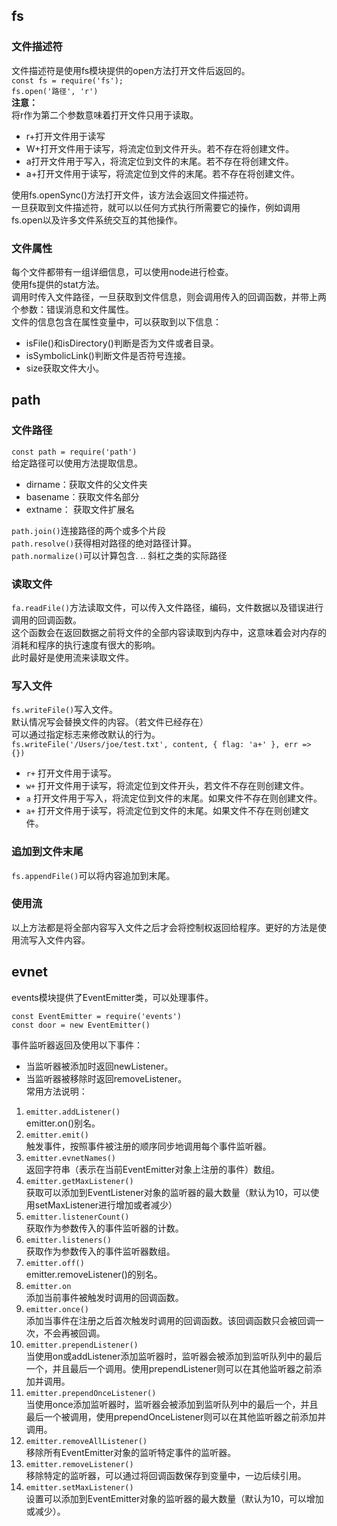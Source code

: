 ## fs  
### 文件描述符  
文件描述符是使用fs模块提供的open方法打开文件后返回的。  
`const fs = require('fs');`  
`fs.open('路径', 'r')`  
**注意：**  
将r作为第二个参数意味着打开文件只用于读取。  
- r+打开文件用于读写  
- W+打开文件用于读写，将流定位到文件开头。若不存在将创建文件。  
- a打开文件用于写入，将流定位到文件的末尾。若不存在将创建文件。  
- a+打开文件用于读写，将流定位到文件的末尾。若不存在将创建文件。  

使用fs.openSync()方法打开文件，该方法会返回文件描述符。  
一旦获取到文件描述符，就可以以任何方式执行所需要它的操作，例如调用fs.open以及许多文件系统交互的其他操作。  
### 文件属性  
每个文件都带有一组详细信息，可以使用node进行检查。  
使用fs提供的stat方法。  
调用时传入文件路径，一旦获取到文件信息，则会调用传入的回调函数，并带上两个参数：错误消息和文件属性。  
文件的信息包含在属性变量中，可以获取到以下信息：  
- isFile()和isDirectory()判断是否为文件或者目录。  
- isSymbolicLink()判断文件是否符号连接。  
- size获取文件大小。  

## path  
### 文件路径  
`const path = require('path')`  
给定路径可以使用方法提取信息。  
- dirname：获取文件的父文件夹  
- basename：获取文件名部分  
- extname： 获取文件扩展名  

`path.join()`连接路径的两个或多个片段  
`path.resolve()`获得相对路径的绝对路径计算。  
`path.normalize()`可以计算包含. .. 斜杠之类的实际路径  
### 读取文件  
`fa.readFile()`方法读取文件，可以传入文件路径，编码，文件数据以及错误进行调用的回调函数。  
这个函数会在返回数据之前将文件的全部内容读取到内存中，这意味着会对内存的消耗和程序的执行速度有很大的影响。  
此时最好是使用流来读取文件。  
### 写入文件  
`fs.writeFile()`写入文件。  
默认情况写会替换文件的内容。（若文件已经存在）  
可以通过指定标志来修改默认的行为。  
`fs.writeFile('/Users/joe/test.txt', content, { flag: 'a+' }, err => {})`  
- `r+` 打开文件用于读写。  
- `w+` 打开文件用于读写，将流定位到文件开头，若文件不存在则创建文件。  
- `a` 打开文件用于写入，将流定位到文件的末尾。如果文件不存在则创建文件。  
- `a+` 打开文件用于读写，将流定位到文件的末尾。如果文件不存在则创建文件。  
### 追加到文件末尾  
`fs.appendFile()`可以将内容追加到末尾。  
### 使用流  
以上方法都是将全部内容写入文件之后才会将控制权返回给程序。更好的方法是使用流写入文件内容。    
## evnet  
events模块提供了EventEmitter类，可以处理事件。  
```
const EventEmitter = require('events')
const door = new EventEmitter()
```  
事件监听器返回及使用以下事件：  
- 当监听器被添加时返回newListener。  
- 当监听器被移除时返回removeListener。  
常用方法说明：  
1. `emitter.addListener()`  
emitter.on()别名。  
2. `emitter.emit()`  
触发事件，按照事件被注册的顺序同步地调用每个事件监听器。  
3. `emitter.evnetNames()`  
返回字符串（表示在当前EventEmitter对象上注册的事件）数组。  
4. `emitter.getMaxListener()`  
获取可以添加到EventListener对象的监听器的最大数量（默认为10，可以使用setMaxListener进行增加或者减少）  
5. `emitter.listenerCount()`  
获取作为参数传入的事件监听器的计数。  
6. `emitter.listeners()`  
获取作为参数传入的事件监听器数组。  
7. `emitter.off()`  
emitter.removeListener()的别名。  
8. `emitter.on`  
添加当前事件被触发时调用的回调函数。  
9. `emitter.once()`  
添加当事件在注册之后首次触发时调用的回调函数。该回调函数只会被回调一次，不会再被回调。  
10. `emitter.prependListener()`  
当使用on或addListener添加监听器时，监听器会被添加到监听队列中的最后一个，并且最后一个调用。使用prependListener则可以在其他监听器之前添加并调用。  
11. `emitter.prependOnceListener()`  
当使用once添加监听器时，监听器会被添加到监听队列中的最后一个，并且最后一个被调用，使用prependOnceListener则可以在其他监听器之前添加并调用。  
12. `emitter.removeAllListener()`  
移除所有EventEmitter对象的监听特定事件的监听器。  
13. `emitter.removeListener()`  
移除特定的监听器，可以通过将回调函数保存到变量中，一边后续引用。  
14. `emitter.setMaxListener()`  
设置可以添加到EventEmitter对象的监听器的最大数量（默认为10，可以增加或减少）。  


